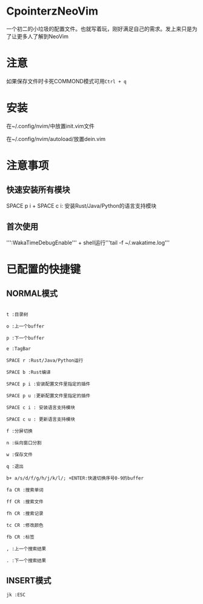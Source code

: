 # CpointerzNeoVim

一个初二的小垃圾的配置文件。也就写着玩，刚好满足自己的需求。发上来只是为了让更多人了解到NeoVim  

# 注意  
如果保存文件时卡死COMMOND模式可用```Ctrl + q```
# 安装  
在~/.config/nvim/中放置init.vim文件

在~/.config/nvim/autoload/放置dein.vim

# 注意事项

## 快速安装所有模块

SPACE p i + SPACE c i: 安装Rust/Java/Python的语言支持模块

## 首次使用

''':WakaTimeDebugEnable''' + shell运行'''tail -f ~/.wakatime.log'''

# 已配置的快捷键

## NORMAL模式  
```

t :目录树

o :上一个buffer

p :下一个buffer

e :TagBar

SPACE r :Rust/Java/Python运行

SPACE b :Rust编译

SPACE p i :安装配置文件里指定的插件

SPACE p u :更新配置文件里指定的插件

SPACE c i : 安装语言支持模块

SPACE c u : 更新语言支持模块

f :分屏切换

n :纵向窗口分割

w :保存文件

q :退出

b+ a/s/d/f/g/h/j/k/l/; +ENTER:快速切换序号0-9的buffer

fa CR :搜索单词

ff CR :搜索文件

fh CR :搜索记录

tc CR :修改颜色

fb CR :标签

, :上一个搜索结果

. :下一个搜索结果

```


## INSERT模式
```  
jk :ESC
```